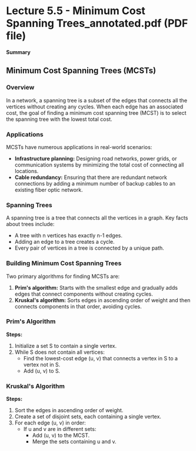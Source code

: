 # Lecture 5.5 - Minimum Cost Spanning Trees_annotated.pdf (PDF file)
**Summary**
## Minimum Cost Spanning Trees (MCSTs)

### Overview

In a network, a spanning tree is a subset of the edges that connects all the vertices without creating any cycles. When each edge has an associated cost, the goal of finding a minimum cost spanning tree (MCST) is to select the spanning tree with the lowest total cost.

### Applications

MCSTs have numerous applications in real-world scenarios:

- **Infrastructure planning:** Designing road networks, power grids, or communication systems by minimizing the total cost of connecting all locations.
- **Cable redundancy:** Ensuring that there are redundant network connections by adding a minimum number of backup cables to an existing fiber optic network.

### Spanning Trees

A spanning tree is a tree that connects all the vertices in a graph. Key facts about trees include:

- A tree with n vertices has exactly n-1 edges.
- Adding an edge to a tree creates a cycle.
- Every pair of vertices in a tree is connected by a unique path.

### Building Minimum Cost Spanning Trees

Two primary algorithms for finding MCSTs are:

1. **Prim's algorithm:** Starts with the smallest edge and gradually adds edges that connect components without creating cycles.
2. **Kruskal's algorithm:** Sorts edges in ascending order of weight and then connects components in that order, avoiding cycles.

### Prim's Algorithm

**Steps:**

1. Initialize a set S to contain a single vertex.
2. While S does not contain all vertices:
    - Find the lowest-cost edge (u, v) that connects a vertex in S to a vertex not in S.
    - Add (u, v) to S.

### Kruskal's Algorithm

**Steps:**

1. Sort the edges in ascending order of weight.
2. Create a set of disjoint sets, each containing a single vertex.
3. For each edge (u, v) in order:
    - If u and v are in different sets:
        - Add (u, v) to the MCST.
        - Merge the sets containing u and v.
